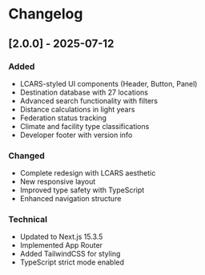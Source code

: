 # Changelog

## [2.0.0] - 2025-07-12

### Added
- LCARS-styled UI components (Header, Button, Panel)
- Destination database with 27 locations
- Advanced search functionality with filters
- Distance calculations in light years
- Federation status tracking
- Climate and facility type classifications
- Developer footer with version info

### Changed
- Complete redesign with LCARS aesthetic
- New responsive layout
- Improved type safety with TypeScript
- Enhanced navigation structure

### Technical
- Updated to Next.js 15.3.5
- Implemented App Router
- Added TailwindCSS for styling
- TypeScript strict mode enabled
